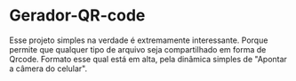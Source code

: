 # Gerador-QR-code
Esse projeto simples na verdade é extremamente interessante. Porque permite que qualquer tipo de arquivo seja compartilhado em forma de Qrcode. Formato esse qual está em alta, pela dinâmica simples de "Apontar a câmera do celular".
